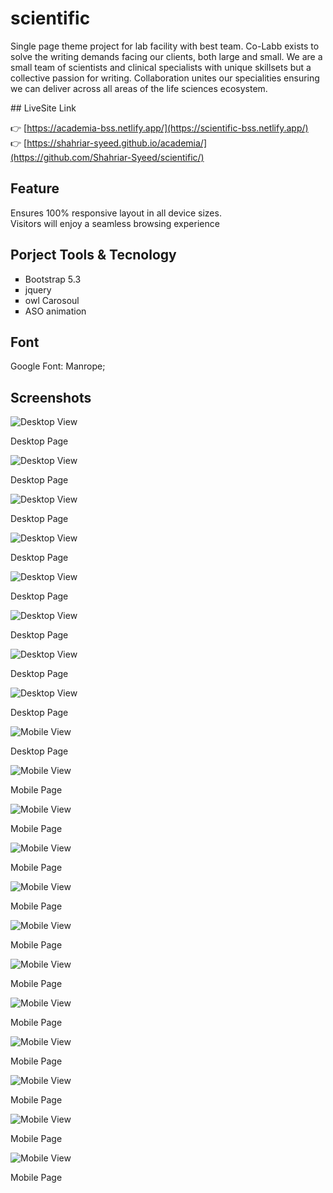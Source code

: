 # scientific
<p>  
Single page theme project for lab facility with best team. Co-Labb exists to solve the writing demands facing our clients, both large and small. We are a small team of scientists and clinical specialists with unique skillsets but a collective passion for writing. Collaboration unites our specialities ensuring we can deliver across all areas of the life sciences ecosystem.
</p>
## LiveSite Link

👉 [https://academia-bss.netlify.app/](https://scientific-bss.netlify.app/)
<br>
👉 [https://shahriar-syeed.github.io/academia/](https://github.com/Shahriar-Syeed/scientific/)

## Feature

<p>
  Ensures 100% responsive layout in all device sizes.<br> 
  Visitors will enjoy a seamless browsing experience
</p>

## Porject Tools & Tecnology

<ul type="square">
  <li>  
    Bootstrap 5.3
  </li>
  <li>  
   jquery
  </li>
  <li>  
   owl Carosoul 
  </li>
  <li>  
   ASO animation
  </li>
</ul>

## Font
 Google Font: Manrope;

## Screenshots

   ![Desktop View ](https://github.com/Shahriar-Syeed/scientific/blob/main/img/scrShot/desktop_1.png)
  
  <caption>Desktop Page</caption>
  
  ![Desktop View](https://github.com/Shahriar-Syeed/scientific/blob/main/img/scrShot/desktop_2.png)
  
  <caption>Desktop Page</caption>
  
  ![Desktop View](https://github.com/Shahriar-Syeed/scientific/blob/main/img/scrShot/desktop_3.png)
  
  <caption>Desktop Page</caption>
  
  ![Desktop View](https://github.com/Shahriar-Syeed/scientific/blob/main/img/scrShot/desktop_4.png)
  
  <caption>Desktop Page</caption>
  
  ![Desktop View](https://github.com/Shahriar-Syeed/scientific/blob/main/img/scrShot/desktop_5.png)
  
  <caption>Desktop Page</caption>
  
  ![Desktop View](https://github.com/Shahriar-Syeed/scientific/blob/main/img/scrShot/desktop_6.png)
  
  <caption>Desktop Page</caption>
  
  ![Desktop View](https://github.com/Shahriar-Syeed/scientific/blob/main/img/scrShot/desktop_7.png)
  
  <caption>Desktop Page</caption>
  
  ![Desktop View](https://github.com/Shahriar-Syeed/scientific/blob/main/img/scrShot/desktop_8.png)
  
  <caption>Desktop Page</caption>
  
  ![Mobile View](https://github.com/Shahriar-Syeed/scientific/blob/main/img/scrShot/desktop_9.png)
  
  <caption>Desktop Page</caption>
  
  ![Mobile View](https://github.com/Shahriar-Syeed/scientific/blob/main/img/scrShot/mobile_1.png)
  
  <caption>Mobile Page</caption>
  
  ![Mobile View](https://github.com/Shahriar-Syeed/scientific/blob/main/img/scrShot/mobile_2.png)
  
  <caption>Mobile Page</caption>
  
  ![Mobile View](https://github.com/Shahriar-Syeed/scientific/blob/main/img/scrShot/mobile_3.png)
  
  <caption>Mobile Page</caption>
  
  ![Mobile View](https://github.com/Shahriar-Syeed/scientific/blob/main/img/scrShot/mobile_4.png)
  
  <caption>Mobile Page</caption>
  
  ![Mobile View](https://github.com/Shahriar-Syeed/scientific/blob/main/img/scrShot/mobile_5.png)
  
  <caption>Mobile Page</caption>
  
  ![Mobile View](https://github.com/Shahriar-Syeed/scientific/blob/main/img/scrShot/mobile_6.png)
  
  <caption>Mobile Page</caption>
  
  ![Mobile View](https://github.com/Shahriar-Syeed/scientific/blob/main/img/scrShot/mobile_7.png)
  
  <caption>Mobile Page</caption>
  
  ![Mobile View](https://github.com/Shahriar-Syeed/scientific/blob/main/img/scrShot/mobile_8.png)
  
  <caption>Mobile Page</caption>
  
  ![Mobile View](https://github.com/Shahriar-Syeed/scientific/blob/main/img/scrShot/mobile_9.png)
  
  <caption>Mobile Page</caption>
  
  ![Mobile View](https://github.com/Shahriar-Syeed/scientific/blob/main/img/scrShot/mobile_10.png)
  
  <caption>Mobile Page</caption>
  
  ![Mobile View](https://github.com/Shahriar-Syeed/scientific/blob/main/img/scrShot/mobile_11.png)
  
  <caption>Mobile Page</caption>
